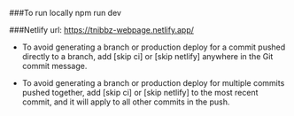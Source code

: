 ###To run locally
npm run dev 


###Netlify
url: https://tnibbz-webpage.netlify.app/

- To avoid generating a branch or production deploy for a commit pushed directly to a branch, add [skip ci] or [skip netlify] anywhere in the Git commit message.

 - To avoid generating a branch or production deploy for multiple commits pushed together, add [skip ci] or [skip netlify] to the most recent commit, and it will apply to all other commits in the push.
